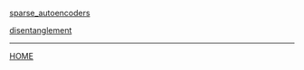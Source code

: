 
[sparse_autoencoders](sparse_autoencoders/index.md)

[disentanglement](disentanglement/index.md)

---
[HOME]( ../../index.md)